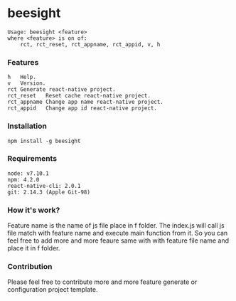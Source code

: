 # beesight
```
Usage: beesight <feature>
where <feature> is on of:
	rct, rct_reset, rct_appname, rct_appid, v, h

```

### Features

```
h   Help.
v   Version.
rct Generate react-native project.
rct_reset   Reset cache react-native project.
rct_appname Change app name react-native project.
rct_appid   Change app id react-native project.
```

### Installation
`npm install -g beesight`

### Requirements
```
node: v7.10.1
npm: 4.2.0
react-native-cli: 2.0.1
git: 2.14.3 (Apple Git-98)
```

### How it's work?

Feature name is the name of js file place in f folder. The index.js will call js file match with feature name and execute main function from it. So you can feel free to add more and more feaure same with with feature file name and place it in f folder.

### Contribution

Please feel free to contribute more and more feature generate or configuration project template.